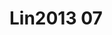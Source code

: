 <a name="material" />

# Lin2013 07
<script type="application/ld+json">
  {
    "@context": "https://schema.org/",
    "@type": "ChemicalSubstance",
    "http://purl.org/dc/terms/conformsTo":
      {
        "@type": "CreativeWork",
        "@id": "https://bioschemas.org/profiles/ChemicalSubstance/0.4-RELEASE/"
      },
    "@id": "https://egonw.github.io/nanowiki/nanowiki454.html#material",
    "name": "Lin2013 07",
    "sameAs: "http://127.0.0.1/mediawiki/index.php/Special:URIResolver/Lin2013_07"
  }
</script>

